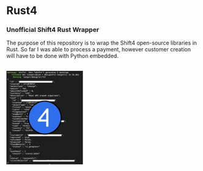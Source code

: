 # Rust4
### Unofficial Shift4 Rust Wrapper
The purpose of this repository is to wrap the Shift4 open-source libraries in Rust.
So far I was able to process a payment, however customer creation will have to be done with Python embedded.

<p align="left">
  <em></em>
  <br />
  <img src="./example/Shift4.png" alt="Image 1" width="200" />
</p>
